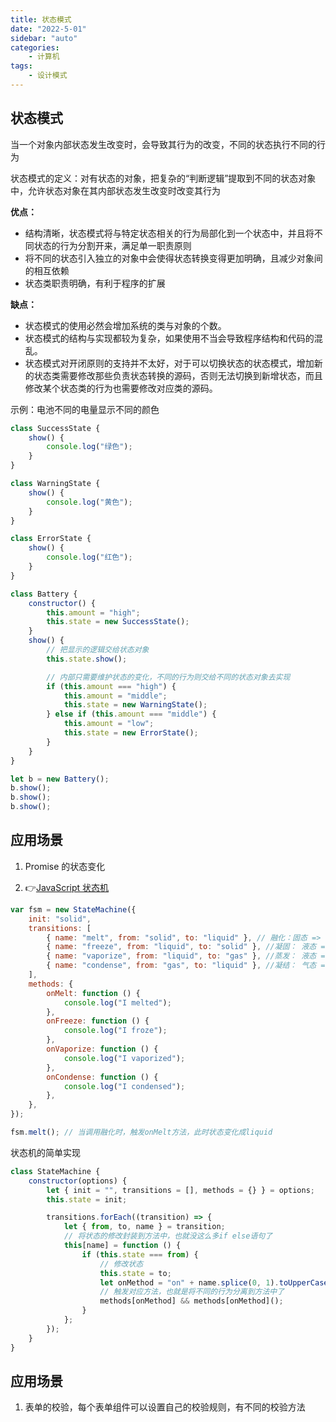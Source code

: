 ```yaml
---
title: 状态模式
date: "2022-5-01"
sidebar: "auto"
categories:
    - 计算机
tags:
    - 设计模式
---
```


## 状态模式

当一个对象内部状态发生改变时，会导致其行为的改变，不同的状态执行不同的行为

状态模式的定义：对有状态的对象，把复杂的“判断逻辑”提取到不同的状态对象中，允许状态对象在其内部状态发生改变时改变其行为

**优点：**

-   结构清晰，状态模式将与特定状态相关的行为局部化到一个状态中，并且将不同状态的行为分割开来，满足单一职责原则
-   将不同的状态引入独立的对象中会使得状态转换变得更加明确，且减少对象间的相互依赖
-   状态类职责明确，有利于程序的扩展

**缺点：**

-   状态模式的使用必然会增加系统的类与对象的个数。
-   状态模式的结构与实现都较为复杂，如果使用不当会导致程序结构和代码的混乱。
-   状态模式对开闭原则的支持并不太好，对于可以切换状态的状态模式，增加新的状态类需要修改那些负责状态转换的源码，否则无法切换到新增状态，而且修改某个状态类的行为也需要修改对应类的源码。

示例：电池不同的电量显示不同的颜色

```js
class SuccessState {
    show() {
        console.log("绿色");
    }
}

class WarningState {
    show() {
        console.log("黄色");
    }
}

class ErrorState {
    show() {
        console.log("红色");
    }
}

class Battery {
    constructor() {
        this.amount = "high";
        this.state = new SuccessState();
    }
    show() {
        // 把显示的逻辑交给状态对象
        this.state.show();

        // 内部只需要维护状态的变化，不同的行为则交给不同的状态对象去实现
        if (this.amount === "high") {
            this.amount = "middle";
            this.state = new WarningState();
        } else if (this.amount === "middle") {
            this.amount = "low";
            this.state = new ErrorState();
        }
    }
}

let b = new Battery();
b.show();
b.show();
b.show();
```

## 应用场景

1. Promise 的状态变化

2. :point_right:[JavaScript 状态机](https://github.com/jakesgordon/javascript-state-machine)

```js
var fsm = new StateMachine({
    init: "solid",
    transitions: [
        { name: "melt", from: "solid", to: "liquid" }, // 融化：固态 => 液态
        { name: "freeze", from: "liquid", to: "solid" }, //凝固： 液态 => 固态
        { name: "vaporize", from: "liquid", to: "gas" }, //蒸发： 液态 => 气态
        { name: "condense", from: "gas", to: "liquid" }, //凝结： 气态 => 液态
    ],
    methods: {
        onMelt: function () {
            console.log("I melted");
        },
        onFreeze: function () {
            console.log("I froze");
        },
        onVaporize: function () {
            console.log("I vaporized");
        },
        onCondense: function () {
            console.log("I condensed");
        },
    },
});

fsm.melt(); // 当调用融化时，触发onMelt方法，此时状态变化成liquid
```

状态机的简单实现
```js
class StateMachine {
    constructor(options) {
        let { init = "", transitions = [], methods = {} } = options;
        this.state = init;

        transitions.forEach((transition) => {
            let { from, to, name } = transition;
            // 将状态的修改封装到方法中，也就没这么多if else语句了
            this[name] = function () {
                if (this.state === from) {
                    // 修改状态
                    this.state = to;
                    let onMethod = "on" + name.splice(0, 1).toUpperCase() + name.splice(1);
                    // 触发对应方法，也就是将不同的行为分离到方法中了
                    methods[onMethod] && methods[onMethod]();
                }
            };
        });
    }
}
```

## 应用场景

1. 表单的校验，每个表单组件可以设置自己的校验规则，有不同的校验方法